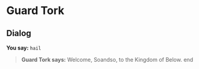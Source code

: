 # Guard Tork
## Dialog

**You say:** `hail`



>**Guard Tork says:** Welcome, Soandso, to the Kingdom of Below.
end
